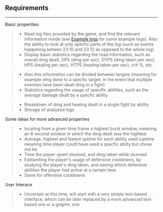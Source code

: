## Requirements

------------------------

Basic properities
 > - Read log files provided by the game, and find the relevant information inside (see [Example logs](documentation/Example-logs) for some example logs). Also the ability to look at only specfic parts of the log (such as events happening betwen 23:10 and 23:12 as opposed to the whole log)  
 > - Display basic statistics regarding the read information, such as overall dmg dealt, DPS (dmg per sec), DTPS (dmg taken per sec), HPS (healing per sec), HTPS (healing taken per sec), crit %, etc.  
 
 > - Also this information can be divided between targets (meaning for example dmg done to a specfic target, in the event that multiple enemies have been dealt dmg in a fight)  
 > - Statistics regarding the usage of specific abilities, such as the average damage dealt by a specfic ability  
 
 > - Breakdown of dmg and healing dealt in a single fight by ability  
> - Storage of analyzed logs

Some ideas for more advanced properties
> - locating from a given time frame a highest burst window, meaning an 8 second window in which the dmg dealt was the hightest
> - Average, highest and lowest uptime for each ability used (uptime meaning time player could have used a specfic abilty but chose not to)
> - Time the player spent stunned, and dmg taken while stunned
> - Estitamting the player's usage of defensive cooldowns, by studying the player's dmg taken, and seeing which defensive abilities the player had active at a certain time  
> - Same for offensive cooldowns

User Interace
> - Uncertain at this time, will start with a very simple text-based interface, which can be later replaced by a more advanced text-based one or a graphic one
